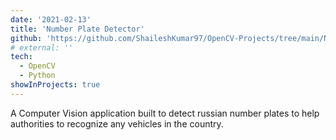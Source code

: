```yaml
---
date: '2021-02-13'
title: 'Number Plate Detector'
github: 'https://github.com/ShaileshKumar97/OpenCV-Projects/tree/main/Number-Plate-Detector'
# external: ''
tech:
  - OpenCV
  - Python
showInProjects: true
---
```


A Computer Vision application built to detect russian number plates to help authorities to recognize any vehicles in the country.
